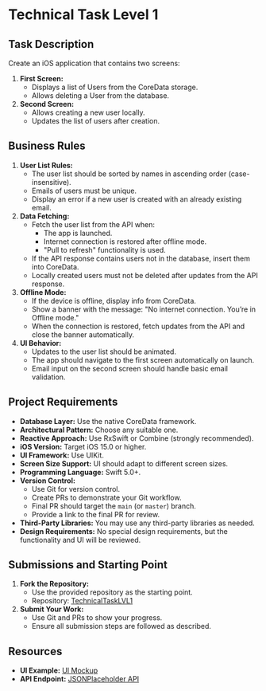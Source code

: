 # Technical Task Level 1

## Task Description
Create an iOS application that contains two screens:

1. **First Screen:**
   - Displays a list of Users from the CoreData storage.
   - Allows deleting a User from the database.
2. **Second Screen:**
   - Allows creating a new user locally.
   - Updates the list of users after creation.

## Business Rules

1. **User List Rules:**
   - The user list should be sorted by names in ascending order (case-insensitive).
   - Emails of users must be unique.
   - Display an error if a new user is created with an already existing email.
2. **Data Fetching:**
   - Fetch the user list from the API when:
     - The app is launched.
     - Internet connection is restored after offline mode.
     - "Pull to refresh" functionality is used.
   - If the API response contains users not in the database, insert them into CoreData.
   - Locally created users must not be deleted after updates from the API response.
3. **Offline Mode:**
   - If the device is offline, display info from CoreData.
   - Show a banner with the message: "No internet connection. You’re in Offline mode."
   - When the connection is restored, fetch updates from the API and close the banner automatically.
4. **UI Behavior:**
   - Updates to the user list should be animated.
   - The app should navigate to the first screen automatically on launch.
   - Email input on the second screen should handle basic email validation.

## Project Requirements

- **Database Layer:** Use the native CoreData framework.
- **Architectural Pattern:** Choose any suitable one.
- **Reactive Approach:** Use RxSwift or Combine (strongly recommended).
- **iOS Version:** Target iOS 15.0 or higher.
- **UI Framework:** Use UIKit.
- **Screen Size Support:** UI should adapt to different screen sizes.
- **Programming Language:** Swift 5.0+.
- **Version Control:**
  - Use Git for version control.
  - Create PRs to demonstrate your Git workflow.
  - Final PR should target the `main` (or `master`) branch.
  - Provide a link to the final PR for review.
- **Third-Party Libraries:** You may use any third-party libraries as needed.
- **Design Requirements:** No special design requirements, but the functionality and UI will be reviewed.

## Submissions and Starting Point

1. **Fork the Repository:**
   - Use the provided repository as the starting point.
   - Repository: [TechnicalTaskLVL1](https://github.com/ValeryVasilevich/TechnicalTaskLVL1)
2. **Submit Your Work:**
   - Use Git and PRs to show your progress.
   - Ensure all submission steps are followed as described.

## Resources

- **UI Example:** [UI Mockup](https://drive.google.com/file/d/1GBrRLzci-BFrBmrslZmqmvl4VoqcLYhN/view?usp=sharing)
- **API Endpoint:** [JSONPlaceholder API](https://jsonplaceholder.typicode.com/users)
